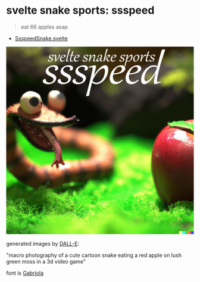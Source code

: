 # svelte snake sports: ssspeed

> eat 66 apples asap

- [SsspeedSnake.svelte](./SsspeedSnake.svelte)

<a href="https://ryanatkn.github.io/svelte-snake-sports/ssspeed"><img src="/src/static/assets/ssspeed.webp" alt="logo for ssspeed" /></a>

generated images by [DALL-E](https://wikipedia.org/wiki/DALL-E):

"macro photography of a cute cartoon snake eating a red apple on lush green moss in a 3d video game"

font is [Gabriola](<https://wikipedia.org/wiki/Gabriola_(typeface)>)
